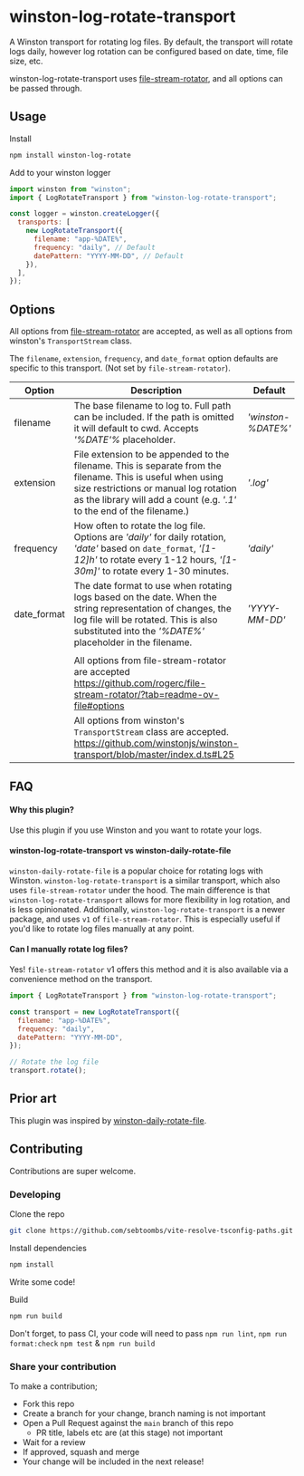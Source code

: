 # winston-log-rotate-transport

A Winston transport for rotating log files. By default, the transport will rotate logs daily, however log rotation can be configured based on date, time, file size, etc.

winston-log-rotate-transport uses [file-stream-rotator](https://github.com/rogerc/file-stream-rotator/), and all options can be passed through.

## Usage

Install

```bash
npm install winston-log-rotate
```

Add to your winston logger

```js
import winston from "winston";
import { LogRotateTransport } from "winston-log-rotate-transport";

const logger = winston.createLogger({
  transports: [
    new LogRotateTransport({
      filename: "app-%DATE%",
      frequency: "daily", // Default
      datePattern: "YYYY-MM-DD", // Default
    }),
  ],
});
```

## Options

All options from [file-stream-rotator](https://github.com/rogerc/file-stream-rotator/?tab=readme-ov-file#options) are accepted, as well as all options from winston's `TransportStream` class.

The `filename`, `extension`, `frequency`, and `date_format` option defaults are specific to this transport. (Not set by `file-stream-rotator`).

| Option      | Description                                                                                                                                                                                                                     | Default            |
| ----------- | ------------------------------------------------------------------------------------------------------------------------------------------------------------------------------------------------------------------------------- | ------------------ |
| filename    | The base filename to log to. Full path can be included. If the path is omitted it will default to cwd. Accepts _'%DATE'%_ placeholder.                                                                                          | _'winston-%DATE%'_ |
| extension   | File extension to be appended to the filename. This is separate from the filename. This is useful when using size restrictions or manual log rotation as the library will add a count (e.g. _'.1'_ to the end of the filename.) | _'.log'_           |
| frequency   | How often to rotate the log file. Options are _'daily'_ for daily rotation, _'date'_ based on `date_format`, _'[1-12]h'_ to rotate every 1-12 hours, _'[1-30m]'_ to rotate every 1-30 minutes.                                  | _'daily'_          |
| date_format | The date format to use when rotating logs based on the date. When the string representation of changes, the log file will be rotated. This is also substituted into the _'%DATE%'_ placeholder in the filename.                 | _'YYYY-MM-DD'_     |
|             |                                                                                                                                                                                                                                 |                    |
|             | All options from file-stream-rotator are accepted <br/> https://github.com/rogerc/file-stream-rotator/?tab=readme-ov-file#options                                                                                               |                    |
|             | All options from winston's `TransportStream` class are accepted. <br/> https://github.com/winstonjs/winston-transport/blob/master/index.d.ts#L25                                                                                |                    |

## FAQ

#### Why this plugin?

Use this plugin if you use Winston and you want to rotate your logs.

#### winston-log-rotate-transport vs winston-daily-rotate-file

`winston-daily-rotate-file` is a popular choice for rotating logs with Winston. `winston-log-rotate-transport` is a similar transport, which also uses `file-stream-rotator` under the hood. The main difference is that `winston-log-rotate-transport` allows for more flexibility in log rotation, and is less opinionated. Additionally, `winston-log-rotate-transport` is a newer package, and uses `v1` of `file-stream-rotator`. This is especially useful if you'd like to rotate log files manually at any point.

#### Can I manually rotate log files?

Yes! `file-stream-rotator` v1 offers this method and it is also available via a convenience method on the transport.

```js
import { LogRotateTransport } from "winston-log-rotate-transport";

const transport = new LogRotateTransport({
  filename: "app-%DATE%",
  frequency: "daily",
  datePattern: "YYYY-MM-DD",
});

// Rotate the log file
transport.rotate();
```

## Prior art

This plugin was inspired by [winston-daily-rotate-file](https://github.com/winstonjs/winston-daily-rotate-file).

## Contributing

Contributions are super welcome.

### Developing

Clone the repo

```bash
git clone https://github.com/sebtoombs/vite-resolve-tsconfig-paths.git
```

Install dependencies

```bash
npm install
```

Write some code!

Build

```bash
npm run build
```

Don't forget, to pass CI, your code will need to pass `npm run lint`, `npm run format:check` `npm test` & `npm run build`

### Share your contribution

To make a contribution;

- Fork this repo
- Create a branch for your change, branch naming is not important
- Open a Pull Request against the `main` branch of this repo
  - PR title, labels etc are (at this stage) not important
- Wait for a review
- If approved, squash and merge
- Your change will be included in the next release!
